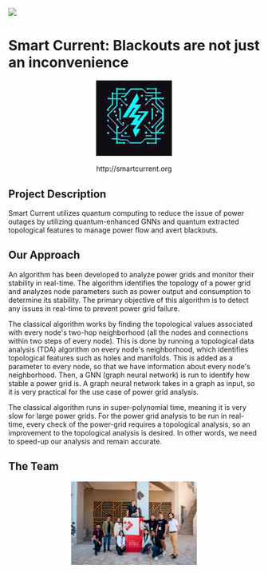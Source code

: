[<img src="https://qbraid-static.s3.amazonaws.com/logos/Launch_on_qBraid_white.png" width="150">](https://account.qbraid.com?gitHubUrl=https://github.com/qBraid/NYUAD-2023.git)


<h1 id="sample-markdown" text-align: center>
  Smart Current: Blackouts are not just an inconvenience
</h1>
<p align="center">
  <img src="images/logo.jpg"
  width=30%/>
</p>
<p align="center">
  http://smartcurrent.org
</p>


## Project Description

Smart Current utilizes quantum computing to reduce the issue of power outages by utilizing quantum-enhanced GNNs and quantum extracted topological features to manage power flow and avert blackouts.


## Our Approach

An algorithm has been developed to analyze power grids and monitor their stability in real-time. The algorithm identifies the topology of a power grid and analyzes node parameters such as power output and consumption to determine its stability. The primary objective of this algorithm is to detect any issues in real-time to prevent power grid failure.

The classical algorithm works by finding the topological values associated with every node's two-hop neighborhood (all the nodes and connections within two steps of every node). This is done by running a topological data analysis (TDA) algorithm on every node's neighborhood, which identifies topological features such as holes and manifolds. This is added as a parameter to every node, so that we have information about every node's neighborhood. Then, a GNN (graph neural network) is run to identify how stable a power grid is. A graph neural network takes in a graph as input, so it is very practical for the use case of power grid analysis. 

The classical algorithm runs in super-polynomial time, meaning it is very slow for large power grids. For the power grid analysis to be run in real-time, every check of the power-grid requires a topological analysis, so an improvement to the topological analysis is desired. In other words, we need to speed-up our analysis and remain accurate. 

## The Team
<p align="center">
  <img src="images/team.jpg"
  width=50%/>
</p>
